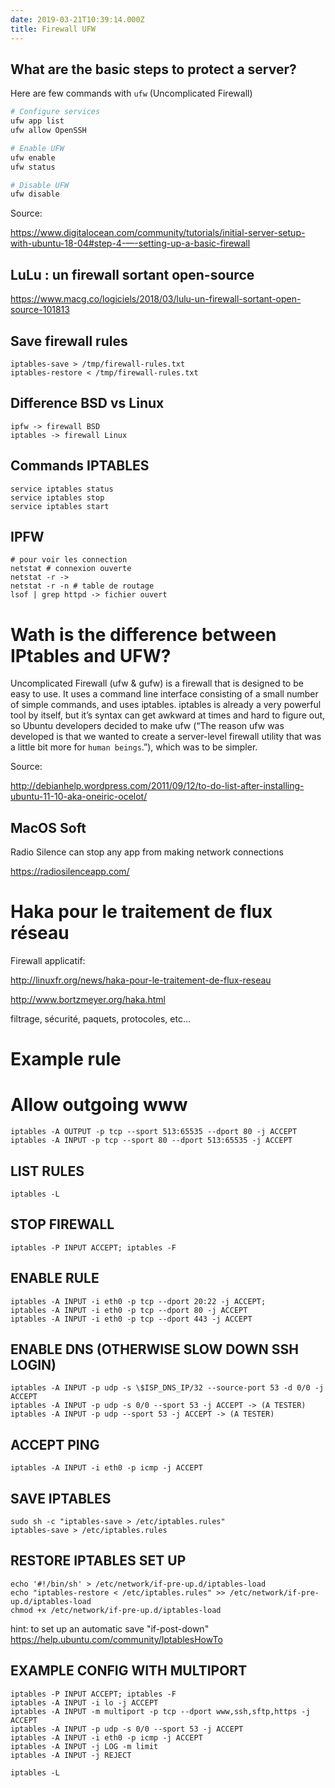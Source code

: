```yaml
---
date: 2019-03-21T10:39:14.000Z
title: Firewall UFW
---
```


## What are the basic steps to protect a server?

Here are few commands with `ufw` (Uncomplicated Firewall)

```bash
# Configure services
ufw app list
ufw allow OpenSSH

# Enable UFW
ufw enable
ufw status

# Disable UFW
ufw disable
```

Source:

https://www.digitalocean.com/community/tutorials/initial-server-setup-with-ubuntu-18-04#step-4-—-setting-up-a-basic-firewall

## LuLu : un firewall sortant open-source

<https://www.macg.co/logiciels/2018/03/lulu-un-firewall-sortant-open-source-101813>

## Save firewall rules

    iptables-save > /tmp/firewall-rules.txt
    iptables-restore < /tmp/firewall-rules.txt

## Difference BSD vs Linux

    ipfw -> firewall BSD
    iptables -> firewall Linux

## Commands IPTABLES

    service iptables status
    service iptables stop
    service iptables start

## IPFW

    # pour voir les connection
    netstat # connexion ouverte
    netstat -r ->
    netstat -r -n # table de routage
    lsof | grep httpd -> fichier ouvert

# Wath is the difference between IPtables and UFW?

Uncomplicated Firewall (ufw & gufw) is a firewall that is designed to be easy to use. It uses a command line interface consisting of a small number of simple commands, and uses iptables. iptables is already a very powerful tool by itself, but it’s syntax can get awkward at times and hard to figure out, so Ubuntu developers decided to make ufw (“The reason ufw was developed is that we wanted to create a server-level firewall utility that was a little bit more for `human beings`.”), which was to be simpler.

Source:

http://debianhelp.wordpress.com/2011/09/12/to-do-list-after-installing-ubuntu-11-10-aka-oneiric-ocelot/

## MacOS Soft

Radio Silence can stop any app from making network connections

<https://radiosilenceapp.com/>

# Haka pour le traitement de flux réseau

Firewall applicatif:

http://linuxfr.org/news/haka-pour-le-traitement-de-flux-reseau

http://www.bortzmeyer.org/haka.html

filtrage, sécurité, paquets, protocoles, etc...

# Example rule

# Allow outgoing www

```
iptables -A OUTPUT -p tcp --sport 513:65535 --dport 80 -j ACCEPT
iptables -A INPUT -p tcp --sport 80 --dport 513:65535 -j ACCEPT
```

## LIST RULES

```
iptables -L
```

## STOP FIREWALL

```
iptables -P INPUT ACCEPT; iptables -F
```

## ENABLE RULE

```
iptables -A INPUT -i eth0 -p tcp --dport 20:22 -j ACCEPT;
iptables -A INPUT -i eth0 -p tcp --dport 80 -j ACCEPT
iptables -A INPUT -i eth0 -p tcp --dport 443 -j ACCEPT
```

## ENABLE DNS (OTHERWISE SLOW DOWN SSH LOGIN)

```
iptables -A INPUT -p udp -s \$ISP_DNS_IP/32 --source-port 53 -d 0/0 -j ACCEPT
iptables -A INPUT -p udp -s 0/0 --sport 53 -j ACCEPT -> (A TESTER)
iptables -A INPUT -p udp --sport 53 -j ACCEPT -> (A TESTER)
```

## ACCEPT PING

```
iptables -A INPUT -i eth0 -p icmp -j ACCEPT
```

## SAVE IPTABLES

```
sudo sh -c "iptables-save > /etc/iptables.rules"
iptables-save > /etc/iptables.rules
```

## RESTORE IPTABLES SET UP

```
echo '#!/bin/sh' > /etc/network/if-pre-up.d/iptables-load
echo "iptables-restore < /etc/iptables.rules" >> /etc/network/if-pre-up.d/iptables-load
chmod +x /etc/network/if-pre-up.d/iptables-load
```

hint: to set up an automatic save "if-post-down"
https://help.ubuntu.com/community/IptablesHowTo

## EXAMPLE CONFIG WITH MULTIPORT

```
iptables -P INPUT ACCEPT; iptables -F
iptables -A INPUT -i lo -j ACCEPT
iptables -A INPUT -m multiport -p tcp --dport www,ssh,sftp,https -j ACCEPT
iptables -A INPUT -p udp -s 0/0 --sport 53 -j ACCEPT
iptables -A INPUT -i eth0 -p icmp -j ACCEPT
iptables -A INPUT -j LOG -m limit
iptables -A INPUT -j REJECT

iptables -L
```
